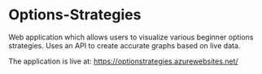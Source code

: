 # Options-Strategies
Web application which allows users to visualize various beginner options strategies. Uses an API to create accurate graphs based on live data.

The application is live at: https://optionstrategies.azurewebsites.net/
